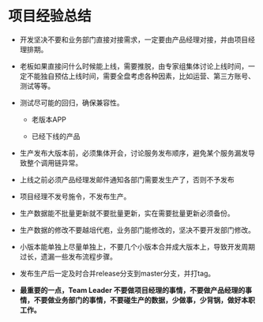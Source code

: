 # 项目经验总结
 
 * 开发坚决不要和业务部门直接对接需求，一定要由产品经理对接，并由项目经理排期。
 
 * 老板如果直接问什么时候能上线，需要推脱，由专家组集体讨论上线时间，一定不能独自预估上线时间，需要全盘考虑各种因素，比如运营、第三方账号、测试等等。
 
 * 测试尽可能的回归，确保兼容性。
 
    * 老版本APP
 
    * 已经下线的产品
 
 * 生产发布大版本前，必须集体开会，讨论服务发布顺序，避免某个服务漏发导致整个调用链异常。
 
 * 上线之前必须产品经理发邮件通知各部门需要发生产了，否则不予发布
 
 * 项目经理不发号施令，不发布生产。
 
 * 生产数据能不批量更新就不要批量更新，实在需要批量更新必须备份。
 
 * 生产数据的修改不要越俎代庖，业务部门能修改的，坚决不要开发部门修改。
 
 * 小版本能单独上尽量单独上，不要几个小版本合并成大版本上，导致开发周期过长，遗漏一些发布流程步骤。
 
 * 发布生产后一定及时合并release分支到master分支，并打tag。
 
 * **最重要的一点，Team Leader 不要做项目经理的事情，不要做产品经理的事情，不要做业务部门的事情，不要碰生产的数据，少做事，少背锅，做好本职工作。**
 
 
 
